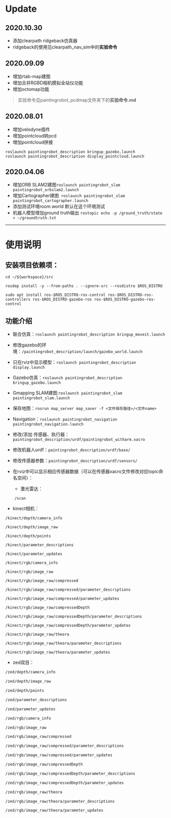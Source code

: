 # Update

## 2020.10.30

- 添加clearpath ridgeback仿真器
- ridgeback的使用见clearpath_nav_sim中的**实验命令**

## 2020.09.09

- 增加rtab-map建图
- 增加合并RGBD相机模拟全站仪功能
- 增加octomap功能

> 实验命令见paintingrobot_pcdmap文件夹下的**实验命令.md**


## 2020.08.01
- 增加velodyne插件
- 增加pointcloud转pcd
- 增加pointcloud拼接
```
roslaunch paintingrobot_description bringup_gazebo.launch
roslaunch paintingrobot_description display_pointcloud.launch
```


## 2020.04.06
- 增加ORB SLAM2建图``roslaunch paintingrobot_slam paintingrobot_orbslam2.launch``
- 增加Cartographer建图`` roslaunch paintingrobot_slam paintingrobot_cartographer.launch``
- 添加测试环境room.world 默认在这个环境测试
- 机器人模型增加ground truth输出 ``rostopic echo -p /ground_truth/state > ~/groundtruth.txt``

---

# 使用说明

## 安装项目依赖项：
```
cd ~/${workspace}/src

rosdep install -y --from-paths . --ignore-src --rosdistro $ROS_DISTRO

sudo apt install ros-$ROS_DISTRO-ros-control ros-$ROS_DISTRO-ros-controllers ros-$ROS_DISTRO-gazebo-ros ros-$ROS_DISTRO-gazebo-ros-control
```

## 功能介绍

- 联合仿真：``roslaunch paintingrobot_description bringup_moveit.launch ``
- 修改gazebo的环境：``/paintingrobot_description/launch/gazebo_world.launch``
- 只在rviz中显示模型：``roslaunch paintingrobot_description display.launch ``
- Gazebo仿真：``roslaunch paintingrobot_description bringup_gazebo.launch``
- Gmapping SLAM建图:``roslaunch paintingrobot_slam paintingrobot_slam.launch``
- 保存地图：``rosrun map_server map_saver -f <文件保存路径>/<文件name>``
- Navigation：``roslaunch paintingrobot_navigation paintingrobot_navigation.launch``
- 修改/添加 传感器、执行器：``paintingrobot_description/urdf/paintingrobot_witharm.xacro``
- 修改机器人urdf：``paintingrobot_description/urdf/base/``
- 修改传感器参数：``paintingrobot_description/urdf/sensors/``
- 在rviz中可以显示相应传感器数据（可以在传感器xacro文件修改对应topic命名空间）：

  - 激光雷达：
```
    /scan
```
  - kinect相机：
```
/kinect/depth/camera_info

/kinect/depth/image_raw

/kinect/depth/points

/kinect/parameter_descriptions

/kinect/parameter_updates

/kinect/rgb/camera_info

/kinect/rgb/image_raw

/kinect/rgb/image_raw/compressed

/kinect/rgb/image_raw/compressed/parameter_descriptions

/kinect/rgb/image_raw/compressed/parameter_updates

/kinect/rgb/image_raw/compressedDepth

/kinect/rgb/image_raw/compressedDepth/parameter_descriptions

/kinect/rgb/image_raw/compressedDepth/parameter_updates

/kinect/rgb/image_raw/theora

/kinect/rgb/image_raw/theora/parameter_descriptions

/kinect/rgb/image_raw/theora/parameter_updates
```

  - zed双目：
```bash
/zed/depth/camera_info

/zed/depth/image_raw

/zed/depth/points

/zed/parameter_descriptions

/zed/parameter_updates

/zed/rgb/camera_info

/zed/rgb/image_raw

/zed/rgb/image_raw/compressed

/zed/rgb/image_raw/compressed/parameter_descriptions

/zed/rgb/image_raw/compressed/parameter_updates

/zed/rgb/image_raw/compressedDepth

/zed/rgb/image_raw/compressedDepth/parameter_descriptions

/zed/rgb/image_raw/compressedDepth/parameter_updates

/zed/rgb/image_raw/theora

/zed/rgb/image_raw/theora/parameter_descriptions

/zed/rgb/image_raw/theora/parameter_updates
```
